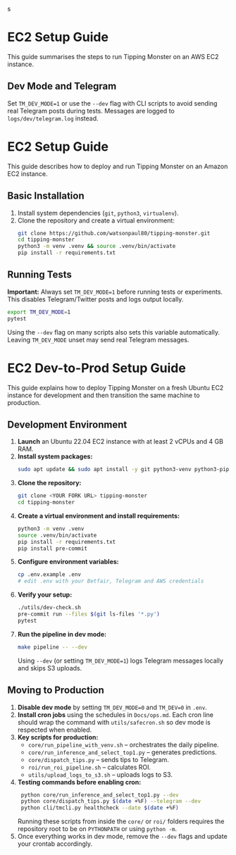 s
# EC2 Setup Guide

This guide summarises the steps to run Tipping Monster on an AWS EC2 instance.

## Dev Mode and Telegram

Set `TM_DEV_MODE=1` or use the `--dev` flag with CLI scripts to avoid sending
real Telegram posts during tests. Messages are logged to `logs/dev/telegram.log`
instead.


# EC2 Setup Guide

This guide describes how to deploy and run Tipping Monster on an Amazon EC2 instance.

## Basic Installation
1. Install system dependencies (`git`, `python3`, `virtualenv`).
2. Clone the repository and create a virtual environment:
   ```bash
   git clone https://github.com/watsonpaul80/tipping-monster.git
   cd tipping-monster
   python3 -m venv .venv && source .venv/bin/activate
   pip install -r requirements.txt
   ```

## Running Tests
**Important:** Always set `TM_DEV_MODE=1` before running tests or experiments. This disables Telegram/Twitter posts and logs output locally.

```bash
export TM_DEV_MODE=1
pytest
```

Using the `--dev` flag on many scripts also sets this variable automatically. Leaving `TM_DEV_MODE` unset may send real Telegram messages.

# EC2 Dev-to-Prod Setup Guide

This guide explains how to deploy Tipping Monster on a fresh Ubuntu EC2 instance for development and then transition the same machine to production.

## Development Environment

1. **Launch** an Ubuntu 22.04 EC2 instance with at least 2 vCPUs and 4 GB RAM.
2. **Install system packages:**
   ```bash
   sudo apt update && sudo apt install -y git python3-venv python3-pip
   ```
3. **Clone the repository:**
   ```bash
   git clone <YOUR FORK URL> tipping-monster
   cd tipping-monster
   ```
4. **Create a virtual environment and install requirements:**
   ```bash
   python3 -m venv .venv
   source .venv/bin/activate
   pip install -r requirements.txt
   pip install pre-commit
   ```
5. **Configure environment variables:**
   ```bash
   cp .env.example .env
   # edit .env with your Betfair, Telegram and AWS credentials
   ```
6. **Verify your setup:**
   ```bash
   ./utils/dev-check.sh
   pre-commit run --files $(git ls-files '*.py')
   pytest
   ```
7. **Run the pipeline in dev mode:**
   ```bash
   make pipeline -- --dev
   ```
   Using `--dev` (or setting `TM_DEV_MODE=1`) logs Telegram messages locally and skips S3 uploads.

## Moving to Production

1. **Disable dev mode** by setting `TM_DEV_MODE=0` and `TM_DEV=0` in `.env`.
2. **Install cron jobs** using the schedules in `Docs/ops.md`. Each cron line should wrap the command with `utils/safecron.sh` so dev mode is respected when enabled.
3. **Key scripts for production:**
   - `core/run_pipeline_with_venv.sh` – orchestrates the daily pipeline.
   - `core/run_inference_and_select_top1.py` – generates predictions.
   - `core/dispatch_tips.py` – sends tips to Telegram.
   - `roi/run_roi_pipeline.sh` – calculates ROI.
   - `utils/upload_logs_to_s3.sh` – uploads logs to S3.
4. **Testing commands before enabling cron:**
   ```bash
    python core/run_inference_and_select_top1.py --dev
    python core/dispatch_tips.py $(date +%F) --telegram --dev
    python cli/tmcli.py healthcheck --date $(date +%F)
    ```
    Running these scripts from inside the `core/` or `roi/` folders requires the
    repository root to be on `PYTHONPATH` or using `python -m`.
5. Once everything works in dev mode, remove the `--dev` flags and update your crontab accordingly.


